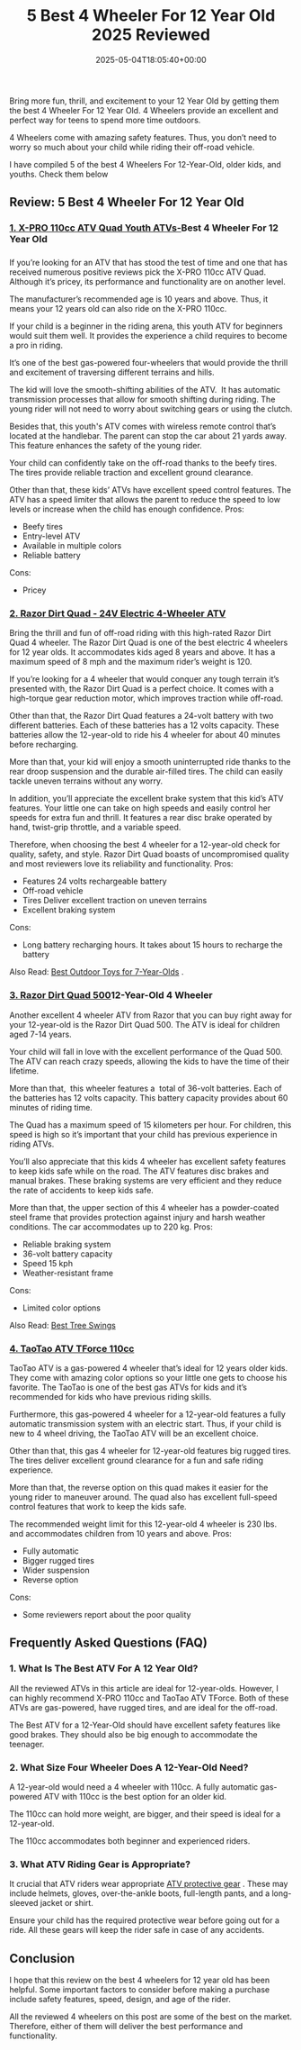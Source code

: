 ﻿---
layout: post
title: 5 Best 4 Wheeler For 12 Year Old 2025 Reviewed
date: '2025-05-04T18:05:40+00:00'
categories:
- Guide
tags: []
slug: /best-4-wheeler-for-12-year-old/
lastmod: 2025-05-07T12:21:23+03:00
---

Bring more fun, thrill, and excitement to your 12 Year Old by getting them the best 4 Wheeler For 12 Year Old. 4 Wheelers provide an excellent and perfect way for teens to spend more time outdoors.

4 Wheelers come with amazing safety features. Thus, you don’t need to worry so much about your child while riding their off-road vehicle.

I have compiled 5 of the best 4 Wheelers For 12-Year-Old, older kids, and youths. Check them below
## Review: 5 Best 4 Wheeler For 12 Year Old
### [1. X-PRO 110cc ATV Quad Youth ATVs-](https://www.amazon.com/dp/B07V26FSQB/?tag=p-policy-20)Best 4 Wheeler For 12 Year Old
###
If you’re looking for an ATV that has stood the test of time and one that has received numerous positive reviews pick the X-PRO 110cc ATV Quad. Although it’s pricey, its performance and functionality are on another level.

The manufacturer’s recommended age is 10 years and above. Thus, it means your 12 years old can also ride on the X-PRO 110cc.

If your child is a beginner in the riding arena, this youth ATV for beginners would suit them well. It provides the experience a child requires to become a pro in riding.

It’s one of the best gas-powered four-wheelers that would provide the thrill and excitement of traversing different terrains and hills.

The kid will love the smooth-shifting abilities of the ATV.  It has automatic transmission processes that allow for smooth shifting during riding. The young rider will not need to worry about switching gears or using the clutch.

Besides that, this youth's ATV comes with wireless remote control that’s located at the handlebar. The parent can stop the car about 21 yards away. This feature enhances the safety of the young rider.

Your child can confidently take on the off-road thanks to the beefy tires. The tires provide reliable traction and excellent ground clearance.

Other than that, these kids’ ATVs have excellent speed control features. The ATV has a speed limiter that allows the parent to reduce the speed to low levels or increase when the child has enough confidence.
Pros:
- Beefy tires
- Entry-level ATV
- Available in multiple colors
- Reliable battery

Cons:
- Pricey

### [2. Razor Dirt Quad - 24V Electric 4-Wheeler ATV](https://www.amazon.com/dp/B00H4PDXAS/?tag=p-policy-20)
Bring the thrill and fun of off-road riding with this high-rated Razor Dirt Quad 4 wheeler. The Razor Dirt Quad is one of the best electric 4 wheelers for 12 year olds. It accommodates kids aged 8 years and above. It has a maximum speed of 8 mph and the maximum rider’s weight is 120.

If you’re looking for a 4 wheeler that would conquer any tough terrain it’s presented with, the Razor Dirt Quad is a perfect choice. It comes with a high-torque gear reduction motor, which improves traction while off-road.

Other than that, the Razor Dirt Quad features a 24-volt battery with two different batteries. Each of these batteries has a 12 volts capacity. These batteries allow the 12-year-old to ride his 4 wheeler for about 40 minutes before recharging.

More than that, your kid will enjoy a smooth uninterrupted ride thanks to the rear droop suspension and the durable air-filled tires. The child can easily tackle uneven terrains without any worry.

In addition, you’ll appreciate the excellent brake system that this kid’s ATV features. Your little one can take on high speeds and easily control her speeds for extra fun and thrill. It features a rear disc brake operated by hand, twist-grip throttle, and a variable speed.

Therefore, when choosing the best 4 wheeler for a 12-year-old check for quality, safety, and style. Razor Dirt Quad boasts of uncompromised quality and most reviewers love its reliability and functionality.
Pros:
- Features 24 volts rechargeable battery
- Off-road vehicle
- Tires Deliver excellent traction on uneven terrains
- Excellent braking system

Cons:
- Long battery recharging hours. It takes about 15 hours to recharge the battery

Also Read:
[Best Outdoor Toys for 7-Year-Olds](https://pestpolicy.com/best-outdoor-toys-for-7-year-olds/)
.
### [3. Razor Dirt Quad 500](https://www.amazon.com/dp/B01ET72RHI/?tag=p-policy-20)12-Year-Old 4 Wheeler
Another excellent 4 wheeler ATV from Razor that you can buy right away for your 12-year-old is the Razor Dirt Quad 500. The ATV is ideal for children aged 7-14 years.

Your child will fall in love with the excellent performance of the Quad 500. The ATV can reach crazy speeds, allowing the kids to have the time of their lifetime.

More than that,  this wheeler features a  total of 36-volt batteries. Each of the batteries has 12 volts capacity. This battery capacity provides about 60 minutes of riding time.

The Quad has a maximum speed of 15 kilometers per hour. For children, this speed is high so it’s important that your child has previous experience in riding ATVs.

You’ll also appreciate that this kids 4 wheeler has excellent safety features to keep kids safe while on the road. The ATV features disc brakes and manual brakes. These braking systems are very efficient and they reduce the rate of accidents to keep kids safe.

More than that, the upper section of this 4 wheeler has a powder-coated steel frame that provides protection against injury and harsh weather conditions. The car accommodates up to 220 kg.
Pros:
- Reliable braking system
- 36-volt battery capacity
- Speed 15 kph
- Weather-resistant frame

Cons:
- Limited color options

Also Read:
[Best Tree Swings](https://pestpolicy.com/best-tree-swing/)
### [4. TaoTao ATV TForce 110cc](https://www.amazon.com/dp/B015OZXPKM/?tag=p-policy-20)
TaoTao ATV is a gas-powered 4 wheeler that’s ideal for 12 years older kids. They come with amazing color options so your little one gets to choose his favorite. The TaoTao is one of the best gas ATVs for kids and it’s recommended for kids who have previous riding skills.

Furthermore, this gas-powered 4 wheeler for a 12-year-old features a fully automatic transmission system with an electric start. Thus, if your child is new to 4 wheel driving, the TaoTao ATV will be an excellent choice.

Other than that, this gas 4 wheeler for 12-year-old features big rugged tires. The tires deliver excellent ground clearance for a fun and safe riding experience.

More than that, the reverse option on this quad makes it easier for the young rider to maneuver around. The quad also has excellent full-speed control features that work to keep the kids safe.

The recommended weight limit for this 12-year-old 4 wheeler is 230 lbs. and accommodates children from 10 years and above.
Pros:
- Fully automatic
- Bigger rugged tires
- Wider suspension
- Reverse option

Cons:
- Some reviewers report about the poor quality

## Frequently Asked Questions (FAQ)
### 1. What Is The Best ATV For A 12 Year Old?
All the reviewed ATVs in this article are ideal for 12-year-olds. However, I can highly recommend X-PRO 110cc and TaoTao ATV TForce. Both of these ATVs are gas-powered, have rugged tires, and are ideal for the off-road.

The Best ATV for a 12-Year-Old should have excellent safety features like good brakes. They should also be big enough to accommodate the teenager.
### 2. What Size Four Wheeler Does A 12-Year-Old Need?
A 12-year-old would need a 4 wheeler with 110cc. A fully automatic gas-powered ATV with 110cc is the best option for an older kid.

The 110cc can hold more weight, are bigger, and their speed is ideal for a 12-year-old.

The 110cc accommodates both beginner and experienced riders.
### 3. What ATV Riding Gear is Appropriate?
It crucial that ATV riders wear appropriate
[ATV protective gear](https://svia.org/protective-gear-for-your-atv/)
. These may include helmets, gloves, over-the-ankle boots, full-length pants, and a long-sleeved jacket or shirt.

Ensure your child has the required protective wear before going out for a ride. All these gears will keep the rider safe in case of any accidents.
## Conclusion
I hope that this review on the best 4 wheelers for 12 year old has been helpful. Some important factors to consider before making a purchase include safety features, speed, design, and age of the rider.

All the reviewed 4 wheelers on this post are some of the best on the market. Therefore, either of them will deliver the best performance and functionality.